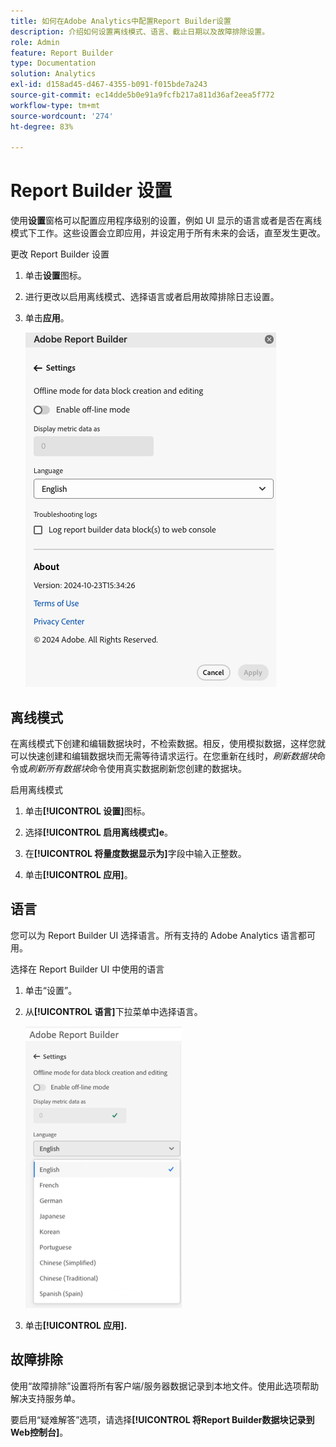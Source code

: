 ```yaml
---
title: 如何在Adobe Analytics中配置Report Builder设置
description: 介绍如何设置离线模式、语言、截止日期以及故障排除设置。
role: Admin
feature: Report Builder
type: Documentation
solution: Analytics
exl-id: d158ad45-d467-4355-b091-f015bde7a243
source-git-commit: ec14dde5b0e91a9fcfb217a811d36af2eea5f772
workflow-type: tm+mt
source-wordcount: '274'
ht-degree: 83%

---
```


# Report Builder 设置

使用&#x200B;**设置**&#x200B;窗格可以配置应用程序级别的设置，例如 UI 显示的语言或者是否在离线模式下工作。这些设置会立即应用，并设定用于所有未来的会话，直至发生更改。

更改 Report Builder 设置

1. 单击&#x200B;**设置**&#x200B;图标。

1. 进行更改以启用离线模式、选择语言或者启用故障排除日志设置。

1. 单击&#x200B;**应用**。

   ![Report Builder设置。](./assets/image38.png)

## 离线模式

在离线模式下创建和编辑数据块时，不检索数据。相反，使用模拟数据，这样您就可以快速创建和编辑数据块而无需等待请求运行。在您重新在线时，*刷新数据块*&#x200B;命令或&#x200B;*刷新所有数据块*&#x200B;命令使用真实数据刷新您创建的数据块。

启用离线模式

1. 单击&#x200B;**[!UICONTROL 设置]**&#x200B;图标。

1. 选择&#x200B;**[!UICONTROL 启用离线模式]e**。

1. 在&#x200B;**[!UICONTROL 将量度数据显示为]**&#x200B;字段中输入正整数。

1. 单击&#x200B;**[!UICONTROL 应用]**。

## 语言

您可以为 Report Builder UI 选择语言。所有支持的 Adobe Analytics 语言都可用。

选择在 Report Builder UI 中使用的语言

1. 单击“设置”。

1. 从&#x200B;**[!UICONTROL 语言]**&#x200B;下拉菜单中选择语言。

   ![Report Builder日期范围窗格，显示选择了英语的语言列表。](./assets/image39.png)

1. 单击&#x200B;**[!UICONTROL 应用].**

## 故障排除

使用“故障排除”设置将所有客户端/服务器数据记录到本地文件。使用此选项帮助解决支持服务单。

要启用“疑难解答”选项，请选择&#x200B;**[!UICONTROL 将Report Builder数据块记录到Web控制台]**。

